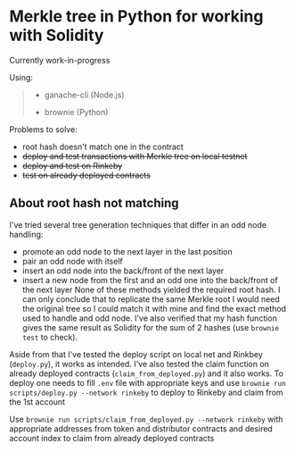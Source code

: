 # Merkle tree in Python for working with Solidity

Currently work-in-progress

Using:
> - ganache-cli (Node.js)
> 
> - brownie (Python)

Problems to solve:
- root hash doesn't match one in the contract
- ~~deploy and test transactions with Merkle tree on local testnet~~
- ~~deploy and test on Rinkeby~~
- ~~test on already deployed contracts~~

## About root hash not matching
I've tried several tree generation techniques that differ in an odd node handling:
 - promote an odd node to the next layer in the last position
 - pair an odd node with itself
 - insert an odd node into the back/front of the next layer
 - insert a new node from the first and an odd one into the back/front of the next layer
 None of these methods yielded the required root hash. I can only conclude that to replicate the same Merkle root I would need the original tree so I could match it with mine and find the exact method used to handle and odd node. I've also verified that my hash function gives the same result as Solidity for the sum of 2 hashes (use `brownie test` to check). 

 Aside from that I've tested the deploy script on local net and Rinkbey (`deploy.py`), it works as intended. I've also tested the claim function on already deployed contracts (`claim_from_deployed.py`) and it also works.
 To deploy one needs to fill `.env` file with appropriate keys and use 
 `brownie run scripts/deploy.py --network rinkeby`
 to deploy to Rinkeby and claim from the 1st account
 
 Use `brownie run scripts/claim_from_deployed.py --network rinkeby` with appropriate addresses from token and distributor contracts and desired account index to claim from already deployed contracts
